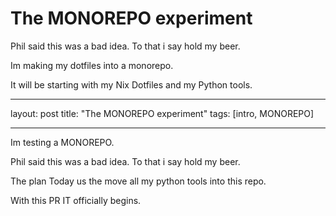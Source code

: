 # The MONOREPO experiment

Phil said this was a bad idea. To that i say hold my beer.

Im making my dotfiles into a monorepo.

It will be starting with my Nix Dotfiles and my Python tools.

---

layout: post
title: "The MONOREPO experiment"
tags: [intro, MONOREPO]

---

Im testing a MONOREPO.

Phil said this was a bad idea. To that i say hold my beer.

The plan Today us the move all my python tools into this repo.

With this PR IT officially begins.
